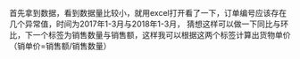 首先拿到数据，看到数据量比较小，就用excel打开看了一下，订单编号应该存在几个异常值，时间为2017年1-3月与2018年1-3月，
猜想这样可以做一下同比与环比，下一个标签为销售数量与销售额，这样我可以根据这两个标签计算出货物单价（销单价=销售额/销售数量）
